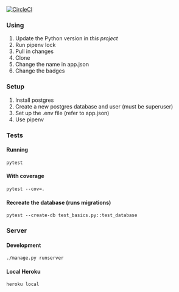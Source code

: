 [![CircleCI](https://circleci.com/gh/travisjungroth/django-base.svg?style=svg)](https://circleci.com/gh/travisjungroth/django-base)

### Using
1. Update the Python version in _this project_
2. Run pipenv lock
3. Pull in changes
4. Clone
5. Change the name in app.json
6. Change the badges

### Setup
1.  Install postgres
2.  Create a new postgres database and user (must be superuser)
3.  Set up the .env file (refer to app.json)
4.  Use pipenv

### Tests
#### Running    
    pytest
    
#### With coverage

    pytest --cov=.
    
#### Recreate the database (runs migrations)

    pytest --create-db test_basics.py::test_database

### Server
#### Development
    
    ./manage.py runserver
    
#### Local Heroku
    
    heroku local